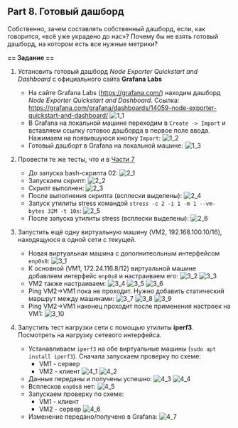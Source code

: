 ## Part 8. Готовый дашборд

Собственно, зачем составлять собственный дашборд, если, как говорится, «всё уже украдено до нас»?
Почему бы не взять готовый дашборд, на котором есть все нужные метрики?

**== Задание ==**

1. Установить готовый дашборд *Node Exporter Quickstart and Dashboard* с официального сайта **Grafana Labs**
    - На сайте Grafana Labs (https://grafana.com/) находим дашборд *Node Exporter Quickstart and Dashboard*. Ссылка: https://grafana.com/grafana/dashboards/14059-node-exporter-quickstart-and-dashboard/
    ![1_1](misc/images/1_1.png "")
    - В Grafana на локальной машине переходим в `Create -> Import` и вставляем ссылку готовоо дашборда в первое поле ввода. Нажимаем на появившуюся кнопку `Import`:
    ![1_2](misc/images/1_2.png "")
    - Готовый дашборт в Grafana на локальной машине:
    ![1_3](misc/images/1_3.png "")

2. Провести те же тесты, что и в [Части 7](#part-7-prometheus-и-grafana)
    - До запуска bash-скрипта 02:
    ![2_1](misc/images/2_1.png "")
    - Запускаем скрипт:
    ![2_2](misc/images/2_2.png "")
    - Скрипт выполнен:
    ![2_3](misc/images/2_3.png "")
    - После выполнения скрипта (всплески выделены):
    ![2_4](misc/images/2_4.png "")
    - Запуск утилиты stress командой `stress -c 2 -i 1 -m 1 --vm-bytes 32M -t 10s`:
    ![2_5](misc/images/2_5.png "")
    - После запуска утилиты stress (всплески выделены):
    ![2_6](misc/images/2_6.png "")

3. Запустить ещё одну виртуальную машину (VM2, 192.168.100.10/16), находящуюся в одной сети с текущей.
    - Новая виртуальная машина с дополнитеольным интерфейсом `enp0s8`:
    ![3_1](misc/images/3_1.png "")
    - К основной (VM1, 172.24.116.8/12) виртуальной машине добавляем интерфейс `enp0s8` и настраиваем его:
    ![3_2](misc/images/3_2.png "")
    ![3_3](misc/images/3_3.png "")
    - VM2 также настраиваем:
    ![3_4](misc/images/3_4.png "")
    ![3_5](misc/images/3_5.png "")
    ![3_6](misc/images/3_6.png "")
    - Ping VM2->VM1 пока не проходит. Нужно добавить статический маршрут между машинами:
    ![3_7](misc/images/3_7.png "")
    ![3_8](misc/images/3_8.png "")
    ![3_9](misc/images/3_9.png "")
    - Ping VM2->VM1 наконец проходит после применения настроек на VM1:
    ![3_10](misc/images/3_10.png "")
4. Запустить тест нагрузки сети с помощью утилиты **iperf3**. Посмотреть на нагрузку сетевого интерфейса.
    - Устанавливаем `iperf3` на обе виртуальные машины (`sudo apt install iperf3`). Сначала запускаем проверку по схеме:
        - VM1 - сервер
        - VM2 - клиент
    ![4_1](misc/images/4_1.png "")
    ![4_2](misc/images/4_2.png "")
    - Данные переданы и получены успешно:
    ![4_3](misc/images/4_3.png "")
    ![4_4](misc/images/4_4.png "")
    - Всплесков `enp0s8` нет:
    ![4_5](misc/images/4_5.png "")
    - Запускаем проверку по схеме:
        - VM1 - клиент
        - VM2 - сервер
    ![4_6](misc/images/4_6.png "")
    - Изменение передано/получено в Grafana:
    ![4_7](misc/images/4_7.png "")
